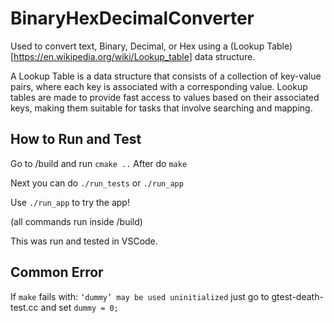# BinaryHexDecimalConverter
Used to convert text, Binary, Decimal, or Hex using a (Lookup Table)[https://en.wikipedia.org/wiki/Lookup_table] data structure.

A Lookup Table is a data structure that consists of a collection of key-value pairs, where each key is associated with a corresponding value. Lookup tables are made to provide fast access to values based on their associated keys, making them suitable for tasks that involve searching and mapping.

## How to Run and Test
Go to /build and run `cmake ..` After do `make`

Next you can do `./run_tests` or `./run_app`

Use `./run_app` to try the app!

(all commands run inside /build)


This was run and tested in VSCode.

## Common Error
If `make` fails with: `‘dummy’ may be used uninitialized` just go to gtest-death-test.cc and set `dummy = 0;`
